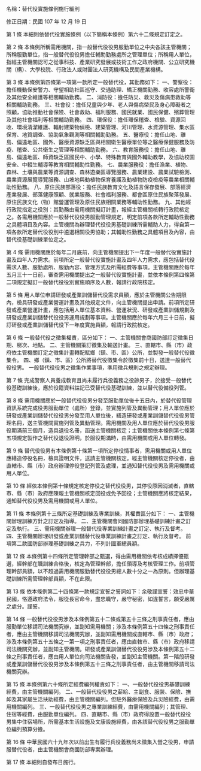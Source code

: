 名稱：替代役實施條例施行細則

修正日期：民國 107 年 12 月 19 日

第 1 條 本細則依替代役實施條例（以下簡稱本條例）第六十二條規定訂定之。

第 2 條 本條例所稱需用機關，指一般替代役役男服勤單位之中央各該主管機關；所稱服勤單位，指一般替代役役男擔任輔助勤務處所之管理單位；所稱用人單位，指經主管機關認可之從事科技、產業研究發展或技術工作之政府機關、公立研究機關（構）、大學校院、行政法人或財團法人研究機構及民間產業機構。

第 3 條 本條例第四條第一項第一款所定一般替代役，其勤務如下：
一、警察役：擔任機動保安警力、守望相助社區巡守、交通助理、矯正機關勤務、收容處所警衛及其他安全維護等相關輔助勤務。
二、消防役：擔任防災、救災及傷病患救助等相關輔助勤務。
三、社會役：擔任兒童與少年、老人與傷病榮民及身心障礙者之照顧，協助推動社會保險、社會救助、福利服務、國民就業、國民保健、殯葬管理及其他社會福利等相關輔助勤務。
四、環保役：擔任環保稽查、檢驗、資源回收、環境清潔維護、輻射建築物偵檢、建築管理、河川管理、水資源管理、集水區保育、地質調查、協助氣象觀測等相關輔助勤務。
五、醫療役：擔任山地、離島、偏遠地區、國外、醫療資源缺乏區與相關衛生醫療單位等之醫療保健服務及防疫、稽查、公共衛生之管理等相關輔助勤務。
六、教育服務役：擔任山地、離島、偏遠地區、師資缺乏區國民中、小學、特殊教育與國外輔助教學，及協助校園安全、中輟生輔導等教育相關輔助性勤務。
七、農業服務役：擔任漁業、植物、森林、土壤與農業等資源調查、森林遊樂區導覽服務、農業建設、農業試驗檢測、農業資源展覽導覽服務、山坡地與動植物保育養護及動植物防疫檢疫等農業相關輔助性勤務。
八、原住民族部落役：擔任民族教育文化及語言保存發展、部落經濟產業發展、部落健康照顧、就業服務、社會福利服務、都會區原住民族聚落發展、原住民族文化（物）館營運管理及原住民族相關業務等輔助性勤務。
九、其他經行政院指定之役別：其勤務由需用機關擬訂計畫，報經主管機關核轉行政院核定之。各需用機關應於一般替代役役男服勤管理規定，明定前項各款所定輔助性勤務之具體項目及內容。主管機關為辦理替代役役男基礎訓練所需輔助人力，得自第一項各款所定替代役役別中遴選相關役男協助；其輔助性勤務之具體項目及內容，由替代役基礎訓練單位定之。

第 4 條 需用機關應於每年二月底前，向主管機關提出下一年度一般替代役實施計畫及四年人力需求。前項所定一般替代役實施計畫及四年人力需求，應包括替代役需求人數、服勤處所、服勤內容、管理方式及所需經費等事項。主管機關應於每年五月三十一日前，審查需用機關提出之一般替代役實施計畫，並依本條例第四條第二項規定擬訂一般替代役役別實施順序及人數，報請行政院核定。

第 5 條 用人單位申請研發或產業訓儲替代役需求員額，應於主管機關公告期限內，檢具研發或產業營運計畫及其他規定文件，向主管機關提出申請。前項所定研發或產業營運計畫，應包括用人單位基本資料、營運狀況、研發或產業訓儲規劃及研發或產業訓儲替代役役男運用規劃等事項。主管機關應於每年六月三十日前，擬訂研發或產業訓儲替代役下一年度實施員額，報請行政院核定。

第 6 條 一般替代役之徵集權責，區分如下：
一、主管機關會商國防部訂定徵集日期、梯次、地點。
二、主管機關策訂徵集及輸送計畫。
三、直轄市、縣（市）政府依主管機關訂定之徵集計畫轉配賦鄉（鎮、市、區）公所，並製發一般替代役徵集令。
四、鄉（鎮、市、區）公所將替代役徵集令於徵集前十日，送達一般替代役役男。
一般替代役役男之徵集作業事項，準用徵兵規則之規定辦理。

第 7 條 完成警察人員養成教育且尚未履行兵役義務之役齡男子，於接受一般替代役基礎訓練後，應於役籍資料註記已受替代役基礎訓練，並以替代役備役列管。

第 8 條 需用機關應於一般替代役役男分發至服勤單位後十五日內，於替代役管理資訊系統完成役男服勤單位（處所）登錄，並實施列管及異動管理；用人單位應於研發或產業訓儲替代役役男分發至用人單位後，繕造研發或產業訓儲替代役役男管理名冊，送主管機關實施列管及異動管理。需用機關及用人單位應於替代役役男服役期滿前三個月，造具退役名冊，函送主管機關核定；主管機關依本條例第七條第五項規定製作之替代役退役證明，於服役期滿時，由需用機關或用人單位轉發。

第 9 條 替代役役男有本條例第十條第一項所定停役情事者，需用機關或用人單位應繕造停役名冊，檢具證明文件，送請主管機關核定。經主管機關核定停役者，由直轄市、縣（市）政府辦理停役登記列管及處理，並通知替代役役男及需用機關或用人單位。

第 10 條 經依本條例第十條規定核定停役之替代役役男，其停役原因消滅者，直轄市、縣（市）政府應陳報主管機關核定回役或免予回役；主管機關應將核定結果，通知替代役役男及需用機關或用人單位。

第 11 條 本條例第十三條所定基礎訓練及專業訓練，其權責區分如下：
一、主管機關辦理訓練方針之訂定及指導。
二、主管機關會同國防部辦理基礎訓練計畫之訂定及執行。
三、需用機關辦理一般替代役專業訓練計畫之訂定、執行及督考。
四、主管機關辦理研發或產業訓儲替代役專業訓練計畫之訂定、執行及督考。
前項第二款國防部辦理基礎訓練之兵力，不列計國軍總員額。

第 12 條 本條例第十四條所定管理幹部之甄選，得由需用機關依考核成績擇優甄選，經幹部在職訓練合格後，核定為管理幹部，擔任領導及考核管理工作。前項管理幹部員額，以不超過需用機關服勤替代役役男總人數十分之一為原則。但辦理基礎訓練所需管理幹部員額，不在此限。

第 13 條 依本條例第二十四條第一款規定宣誓之誓詞如下：余敬謹宣誓：效忠中華民國，恪遵政府法令，服從長官命令，盡忠職守，嚴守秘密，如違誓言，願受嚴厲之處分。謹誓。

第 14 條 一般替代役役男涉及本條例第五十二條或第五十三條之刑事責任者，應由服勤單位移請司法機關究辦，並副知需用機關；涉及本條例第五十四條之刑事責任者，應由主管機關移請司法機關究辦，並副知需用機關或直轄市、縣（市）政府；涉及本條例第五十五條之一第一項之刑事責任者，應由直轄市、縣（市）政府移請司法機關究辦，並副知主管機關。研發或產業訓儲替代役役男涉及本條例第五十二條之刑事責任者，應由用人單位向司法機關告發，並副知主管機關。第一階段研發或產業訓儲替代役役男涉及本條例第五十三條之刑事責任者，由主管機關移請司法機關究辦。

第 15 條 本條例第六十條所定經費編列權責如下：
一、一般替代役役男基礎訓練經費，由主管機關編列。
二、一般替代役役男之薪給、主副食、服裝、保險、撫卹及其家屬生活扶助經費，由主管機關編列。但駐外醫療保險及兵災險經費，由需用機關編列。
三、一般替代役役男之專業訓練經費，由需用機關編列；其管理、住宿等經費，由服勤單位編列。
四、直轄市、縣（市）政府得設置一般替代役役男集中住宿場所，所需基本生活設施及文康設施經費，由各該替代役役男之服勤單位編列預算分擔。

第 16 條 中華民國六十九年次以前出生有履行兵役義務尚未徵集入營之役男，申請服替代役者，由主管機關會商國防部專案辦理。

第 17 條 本細則自發布日施行。
